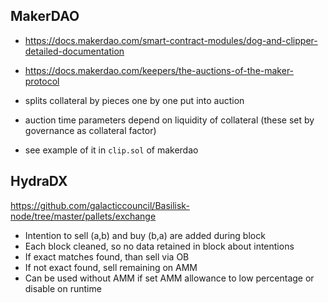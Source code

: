 
## MakerDAO

- https://docs.makerdao.com/smart-contract-modules/dog-and-clipper-detailed-documentation

- https://docs.makerdao.com/keepers/the-auctions-of-the-maker-protocol

- splits collateral by pieces one by one put into auction

- auction time parameters depend on liquidity of collateral (these set by governance as collateral factor)

- see example of it in `clip.sol` of makerdao


## HydraDX

https://github.com/galacticcouncil/Basilisk-node/tree/master/pallets/exchange

- Intention to sell (a,b) and buy (b,a) are added during block
- Each block cleaned, so no data retained in block about intentions
- If exact matches found, than sell via OB
- If not exact found, sell remaining on AMM
- Can be used without AMM if set AMM allowance to low percentage or disable on runtime